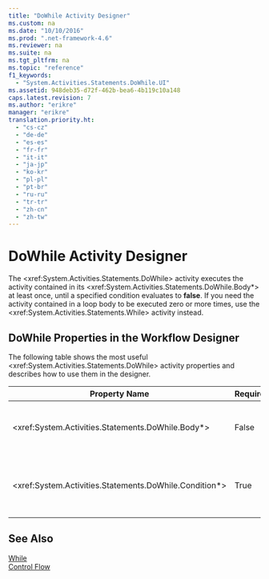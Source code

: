 ```yaml
---
title: "DoWhile Activity Designer"
ms.custom: na
ms.date: "10/10/2016"
ms.prod: ".net-framework-4.6"
ms.reviewer: na
ms.suite: na
ms.tgt_pltfrm: na
ms.topic: "reference"
f1_keywords: 
  - "System.Activities.Statements.DoWhile.UI"
ms.assetid: 948deb35-d72f-462b-bea6-4b119c10a148
caps.latest.revision: 7
ms.author: "erikre"
manager: "erikre"
translation.priority.ht: 
  - "cs-cz"
  - "de-de"
  - "es-es"
  - "fr-fr"
  - "it-it"
  - "ja-jp"
  - "ko-kr"
  - "pl-pl"
  - "pt-br"
  - "ru-ru"
  - "tr-tr"
  - "zh-cn"
  - "zh-tw"
---
```

# DoWhile Activity Designer
The \<xref:System.Activities.Statements.DoWhile> activity executes the activity contained in its \<xref:System.Activities.Statements.DoWhile.Body*> at least once, until a specified condition evaluates to **false**. If you need the activity contained in a loop body to be executed zero or more times, use the \<xref:System.Activities.Statements.While> activity instead.  
  
## DoWhile Properties in the Workflow Designer  
 The following table shows the most useful \<xref:System.Activities.Statements.DoWhile> activity properties and describes how to use them in the designer.  
  
|Property Name|Required|Usage|  
|-------------------|--------------|-----------|  
|\<xref:System.Activities.Statements.DoWhile.Body*>|False|The activity to execute while the condition is **true**. To add the \<xref:System.Activities.Statements.DoWhile.Body*> activity, drop an activity from the toolbox into the **Body** box on the **DoWhile** activity designer with hint text “Drop Activity Here”.|  
|\<xref:System.Activities.Statements.DoWhile.Condition*>|True|The condition to evaluate after each iteration of the loop. To set the \<xref:System.Activities.Statements.DoWhile.Condition*>, type a [!INCLUDE[vbprvb](../VS_debugger/includes/vbprvb_md.md)] expression in the **Condition** box on the **DoWhile** activity designer or in the property grid.|  
  
## See Also  
 [While](../WF_Design/while-activity-designer.md)   
 [Control Flow](../WF_Design/control-flow-activity-designers.md)